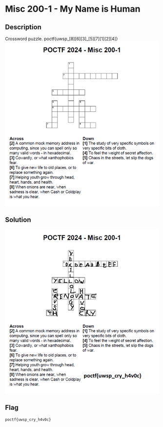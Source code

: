 # Misc 200-1 - My Name is Human
## Description
Crossword puzzle. poctf{uwsp_[8][6][3]_[5][7][1][2][4]}
![](./public/Misc200-1.png)

## Solution
![](./solution/Misc200_solution.png)

## Flag
`poctf{uwsp_cry_h4v0c}`

